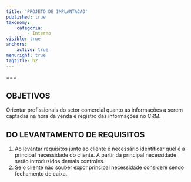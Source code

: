 ```yaml
---
title: 'PROJETO DE IMPLANTACAO'
published: true
taxonomy:
    categoria:
        - Interno
visible: true
anchors:
    active: true
menuright: true
tagtitle: h2
---
```


===

## OBJETIVOS
Orientar profissionais do setor comercial quanto as informações a serem captadas na hora da venda e registro das informações no CRM.

## DO LEVANTAMENTO DE REQUISITOS
1. Ao levantar requisitos junto ao cliente é necessário identificar quel é a principal necessidade do cliente. A partir da principal necessidade serão introduzidos demais controles.
1. Se o cliente não souber expor principal necessidade considere sendo fechamento de caixa.
